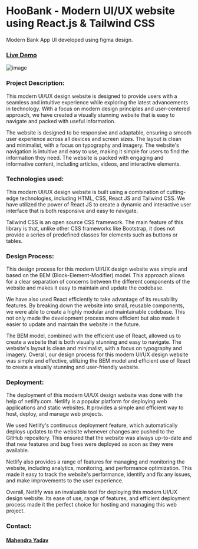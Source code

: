 # HooBank - Modern UI/UX website using React.js & Tailwind CSS
Modern Bank App UI developed using figma design.


### **[Live Demo](/https://modern-bank-app-ui.netlify.app/)**

![image](https://camo.githubusercontent.com/c4493d95984ace14ebef070617d63d2fa8068b02a1359d1a311b175ce623026b/68747470733a2f2f692e6962622e636f2f424b31486e30782f53637265656e73686f742d323032322d30382d30382d61742d342d30352d34382d504d2e706e67)

### **Project Description:** 
This modern UI/UX design website is designed to provide users with a seamless and intuitive experience while exploring the latest advancements in technology. With a focus on modern design principles and user-centered approach, we have created a visually stunning website that is easy to navigate and packed with useful information.

The website is designed to be responsive and adaptable, ensuring a smooth user experience across all devices and screen sizes. The layout is clean and minimalist, with a focus on typography and imagery. The website's navigation is intuitive and easy to use, making it simple for users to find the information they need. The website is packed with engaging and informative content, including articles, videos, and interactive elements.

### **Technologies used:**
This modern UI/UX design website is built using a combination of cutting-edge technologies, including HTML, CSS, React JS and Tailwind CSS. We have utilized the power of React JS to create a dynamic and interactive user interface that is both responsive and easy to navigate.

Tailwind CSS is an open source CSS framework. The main feature of this library is that, unlike other CSS frameworks like Bootstrap, it does not provide a series of predefined classes for elements such as buttons or tables. 


### **Design Process:**
This design process for this modern UI/UX design website was simple and based on the BEM (Block-Element-Modifier) model. This approach allows for a clear separation of concerns between the different components of the website and makes it easy to maintain and update the codebase.

We have also used React efficiently to take advantage of its reusability features. By breaking down the website into small, reusable components, we were able to create a highly modular and maintainable codebase. This not only made the development process more efficient but also made it easier to update and maintain the website in the future.

The BEM model, combined with the efficient use of React, allowed us to create a website that is both visually stunning and easy to navigate. The website's layout is clean and minimalist, with a focus on typography and imagery. Overall, our design process for this modern UI/UX design website was simple and effective, utilizing the BEM model and efficient use of React to create a visually stunning and user-friendly website.


### **Deployment:**
The deployment of this modern UI/UX design website was done with the help of netlify.com. Netlify is a popular platform for deploying web applications and static websites. It provides a simple and efficient way to host, deploy, and manage web projects.

We used Netlify's continuous deployment feature, which automatically deploys updates to the website whenever changes are pushed to the GitHub repository. This ensured that the website was always up-to-date and that new features and bug fixes were deployed as soon as they were available.

Netlify also provides a range of features for managing and monitoring the website, including analytics, monitoring, and performance optimization. This made it easy to track the website's performance, identify and fix any issues, and make improvements to the user experience.

Overall, Netlify was an invaluable tool for deploying this modern UI/UX design website. Its ease of use, range of features, and efficient deployment process made it the perfect choice for hosting and managing this web project.

### **Contact:**
#### [Mahendra Yadav](https://mahendra-yadav.netlify.app/)

